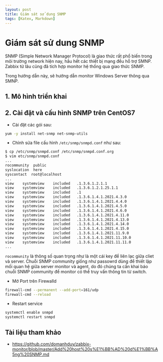 ```yaml
---
layout: post
title: Giám sát sử dung SNMP
tags: [Katex, Markdown]
---
```

# Giám sát sử dung SNMP

SNMP (Simple Network Manager Protocol) là giao thức rất phổ biến trong môi trường network hiện nay, hầu hết các thiết bị mạng đều hỗ trợ SMNP. Zabbix từ lâu cũng đã tích hợp monitor hệ thống qua giao thức SNMP.

Trong hướng dẫn này, sẽ hướng dẫn monitor Windows Server thông qua SMNP. 

## 1. Mô hình triển khai

## 2. Cài đặt và cấu hình SNMP trên CentOS7

- Cài đặt các gói sau:
```sh
yum -y install net-snmp net-snmp-utils
```
- Chỉnh sửa file cấu hình `/etc/snmp/snmpd.conf` như sau:

```sh
$ cp /etc/snmp/snmpd.conf /etc/snmp/snmpd.conf.org
$ vim etc/snmp/snmpd.conf
...
rocommunity  public
syslocation  here
syscontact  root@localhost
...
view    systemview    included   .1.3.6.1.2.1.1
view    systemview    included   .1.3.6.1.2.1.25.1.1
view    systemview    included   .1
view    systemview    included   .1.3.6.1.4.1.2021.4.3.0
view    systemview    included   .1.3.6.1.4.1.2021.4.4.0
view    systemview    included   .1.3.6.1.4.1.2021.4.5.0
view    systemview    included   .1.3.6.1.4.1.2021.4.6.0
view    systemview    included   .1.3.6.1.4.1.2021.4.11.0
view    systemview    included   .1.3.6.1.4.1.2021.4.13.0
view    systemview    included   .1.3.6.1.4.1.2021.4.14.0
view    systemview    included   .1.3.6.1.4.1.2021.4.15.0
view    systemview    included   .1.3.6.1.4.1.2021.11.9.0
view    systemview    included   .1.3.6.1.4.1.2021.11.10.0
view    systemview    included   .1.3.6.1.4.1.2021.11.11.0
...
```
`rocommunity` là thông số quan trọng như là một cái key để liên lạc giữa cliet và server. Chuỗi SNMP community giống như passowrd dùng để thiết lập mối quan hệ giữa server monitor và agent, do đó chúng ta cần khai báo chuỗi SNMP community để monitor có thể truy vấn thông tin từ switch.

- Mở Port trên Firewalld

```sh
firewall-cmd --permanent --add-port=161/udp
firewall-cmd --reload
```
- Restart service
```sh
systemctl enable snmpd
systemctl restart snmpd
```
## Tài liệu tham khảo
- https://github.com/domanhduy/zabbix-monitor/blob/master/Add%20host%20s%E1%BB%AD%20d%E1%BB%A5ng%20SNMP.md
